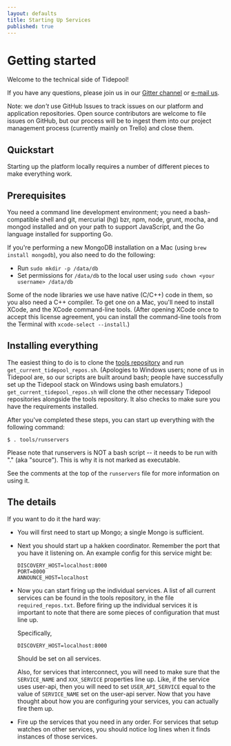 ```yaml
---
layout: defaults
title: Starting Up Services
published: true
---
```


# Getting started

Welcome to the technical side of Tidepool!

If you have any questions, please join us in our [Gitter channel](https://gitter.im/tidepool-org/public) or [e-mail us](mailto:info@tidepool.org).

Note: we *don't* use GitHub Issues to track issues on our platform and application repositories. Open source contributors are welcome to file issues on GitHub, but our process will be to ingest them into our project management process (currently mainly on Trello) and close them.

## Quickstart

Starting up the platform locally requires a number of different pieces to make everything work.

## Prerequisites

You need a command line development environment; you need a bash-compatible shell and git, mercurial (hg) bzr, npm, node, grunt, mocha, and mongod installed and on your path to support JavaScript, and the Go language installed for supporting Go.

If you're performing a new MongoDB installation on a Mac (using `brew install mongodb`), you also need to do the following:

- Run `sudo mkdir -p /data/db`
- Set permissions for `/data/db` to the local user using `sudo chown <your username> /data/db`

Some of the node libraries we use have native (C/C++) code in them, so you also need a C++ compiler. To get one on a Mac, you'll need to install XCode, and the XCode command-line tools. (After opening XCode once to accept this license agreement, you can install the command-line tools from the Terminal with `xcode-select --install`.)

## Installing everything

The easiest thing to do is to clone the [tools repository](https://github.com/tidepool-org/tools) and run ```get_current_tidepool_repos.sh```. (Apologies to Windows users; none of us in Tidepool are, so our scripts are built around bash; people have successfully set up the Tidepool stack on Windows using bash emulators.) ```get_current_tidepool_repos.sh``` will clone the other necessary Tidepool repositories alongside the tools repository. It also checks to make sure you have the requirements installed.

After you've completed these steps, you can start up everything with the following command:

```
$ . tools/runservers
```

Please note that runservers is NOT a bash script -- it needs to be run with "." (aka "source"). This is why it is not marked as executable.

See the comments at the top of the `runservers` file for more information on using it.

## The details

If you want to do it the hard way:

* You will first need to start up Mongo; a single Mongo is sufficient.
* Next you should start up a hakken coordinator.  Remember the port that you have it listening on.  An example config for this service might be:

    ```
    DISCOVERY_HOST=localhost:8000
    PORT=8000
    ANNOUNCE_HOST=localhost
    ```

* Now you can start firing up the individual services. A list of all current services can be found in the tools repository, in the file ```required_repos.txt```. Before firing up the individual services it is important to note that there are some pieces of configuration that must line up.

  Specifically,

  ```
  DISCOVERY_HOST=localhost:8000
  ```

  Should be set on all services.

  Also, for services that interconnect, you will need to make sure that the `SERVICE_NAME` and `XXX_SERVICE` properties line up.  Like, if the service uses user-api, then you will need to set `USER_API_SERVICE` equal to the value of `SERVICE_NAME` set on the user-api server. Now that you have thought about how you are configuring your services, you can actually fire them up.

* Fire up the services that you need in any order.  For services that setup watches on other services, you should notice log lines when it finds instances of those services.

